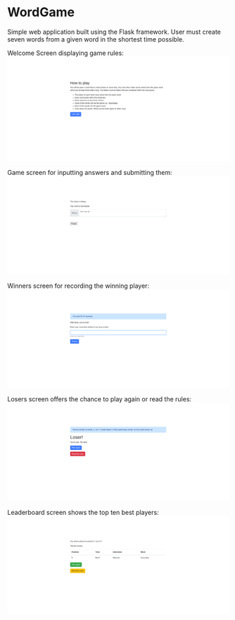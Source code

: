 # WordGame
Simple web application built using the Flask framework. User must create seven words from a given word in the shortest time possible.

Welcome Screen displaying game rules:
![Alt text](screenshots/welcome.png?raw=true "Welcome Screen")

Game screen for inputting answers and submitting them:
![Alt text](screenshots/startgame.png?raw=true "Game Screen")

Winners screen for recording the winning player:
![Alt text](screenshots/winner.png?raw=true "Winners Screen")

Losers screen offers the chance to play again or read the rules:
![Alt text](screenshots/loser.png?raw=true "Winners Screen")

Leaderboard screen shows the top ten best players:
![Alt text](screenshots/leaderboard.png?raw=true "Leaderboard Screen")
